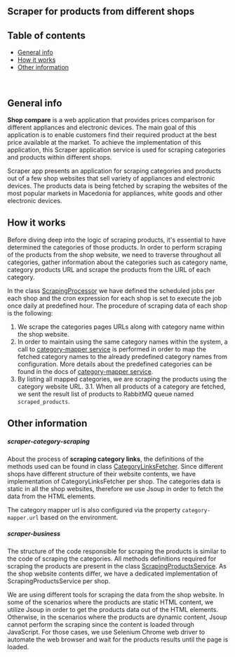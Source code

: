 ## Scraper for products from different shops
 
Table of contents
---
- [General info](#general-info)
- [How it works](#how-it-works)
- [Other information](#other-information)
<br/>

General info 
---
**Shop compare** is a web application that provides prices comparison for different appliances and electronic 
devices.
The main goal of this application is to enable customers find their required product at the best price available at the 
market. To achieve the implementation of this application, this Scraper application service is used for scraping
categories and products within different shops.

Scraper app presents an application for scraping categories and products out of a few shop websites
that sell variety of appliances and electronic devices. The products data is being fetched by scraping the websites
of the most popular markets in Macedonia for appliances, white goods and other electronic devices.

How it works
---
Before diving deep into the logic of scraping products, it's essential to have determined the categories of those 
products.
In order to perform scraping of the products from the shop website, we need to traverse throughout all categories, 
gather information about the categories such as category name, category products URL and scrape the products from the 
URL of each category.

In the class [ScrapingProcessor](scraper-business/src/main/java/com/shopcompare/scraper/scheduled_jobs/ScrapingProcessor.java)
we have defined the scheduled jobs per each shop and the cron expression for each 
shop is set to execute the job once daily at predefined hour. 
The procedure of scraping data of each shop is the following:
1. We scrape the categories pages URLs along with category name within the shop website.
2. In order to maintain using the same category names within the system, a call to [category-mapper service](https://github.com/stefanikostic/category-mapper) is performed in order to map the fetched category names to the 
   already predefined category names from configuration. 
   More details about the predefined categories can be found in the docs of [category-mapper service](https://github.com/stefanikostic/category-mapper).
3. By listing all mapped categories, we are scraping the products using the category website URL.
   3.1. When all products of a category are fetched, we sent the result list of products to RabbitMQ queue named 
   `scraped_products`.


Other information
---
##### scraper-category-scraping
About the process of **scraping category links**, the definitions of the methods used can be found in class 
[CategoryLinksFetcher](scraper-category-scraping/src/main/java/com/shopcompare/scraper/category/scraping/CategoryLinksFetcher.java).
Since different shops have different structure of their website contents, we have implementation of CategoryLinksFetcher
per shop. The categories data is static in all the shop websites, therefore we use Jsoup in order to fetch the data 
from the HTML elements.

The category mapper url is also configured via the property `category-mapper.url` based on the environment.

##### scraper-business
The structure of the code responsible for scraping the products is similar to the code of scraping the categories.
All methods definitions required for scraping the products are present in the class 
[ScrapingProductsService](scraper-business/src/main/java/com/shopcompare/scraper/product/scraping/ScrapingProductsService.java).
As the shop website contents differ, we have a dedicated implementation of ScrapingProductsService per shop. <br/>

We are using different tools for scraping the data from the shop website. In some of the scenarios where the 
products are static HTML content, we utilize Jsoup in order to get the products data out of the HTML elements.
Otherwise, in the scenarios where the products are dynamic content, Jsoup cannot perform the scraping since the 
content is loaded through JavaScript. For those cases, we use Selenium Chrome web driver to automate the web browser
and wait for the products results until the page is loaded.
